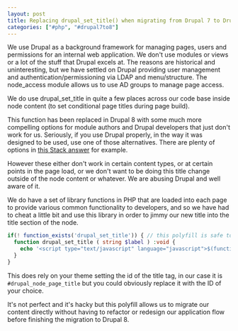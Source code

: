 ```yaml
---
layout: post
title: Replacing drupal_set_title() when migrating from Drupal 7 to Drupal 8
categories: ["#php", "#drupal7to8"]
---
```


We use Drupal as a background framework for managing pages, users and permissions for an internal web application. We don't use modules or views or a
lot of the stuff that Drupal excels at. The reasons are historical and uninteresting, but we have settled on Drupal providing user management and
authentication/permissioning via LDAP and menu/structure. The node_access module allows us to use AD groups to manage page access.

We do use drupal_set_title in quite a few places across our code base inside node content (to set conditional page titles during page build).

This function has been replaced in Drupal 8 with some much more compelling options for module authors and Drupal developers that just don't work for
us. Seriously, if you use Drupal properly, in the way it was designed to be used, use one of those alternatives. There are plenty of options in
[this Stack answer](https://drupal.stackexchange.com/a/181831/100115) for example.

However these either don't work in certain content types, or at certain points in the page load, or we don't want to be doing this title change outside
of the node content or whatever. We are abusing Drupal and well aware of it.

We do have a set of library functions in PHP that are loaded into each page to provide various common functionality to developers, and so we have had
to cheat a little bit and use this library in order to jimmy our new title into the title section of the node.

```php
if(! function_exists('drupal_set_title')) { // this polyfill is safe to use in D7 (inactive) & D8 (active)
  function drupal_set_title ( string $label ) :void {
    echo '<script type="text/javascript" language="javascript">$(function(){$("#drupal_node_page_title").html("<span>'.$label.'</span>");})</script>';
  }
}
```

This does rely on your theme setting the id of the title tag, in our case it is `#drupal_node_page_title` but you could obviously replace it with
the ID of your choice.

It's not perfect and it's hacky but this polyfill allows us to migrate our content directly without having to refactor or redesign our application
flow before finishing the migration to Drupal 8.
